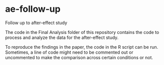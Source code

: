 # ae-follow-up
 Follow up to after-effect study

The code in the Final Analysis folder of this repository contains the code to process and analyze the data for the after-effect study.

To reproduce the findings in the paper, the code in the R script can be run. Sometimes, a line of code might need to be commented out or uncommented to make the comparison across certain conditions or not.